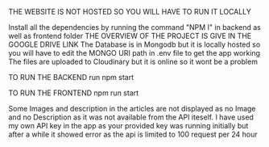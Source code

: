 THE WEBSITE IS NOT HOSTED SO YOU WILL HAVE TO RUN IT LOCALLY

Install all the dependencies by running the command  "NPM I" in backend as well as frontend folder
THE OVERVIEW OF THE PROJECT IS GIVE IN THE GOOGLE DRIVE LINK
The Database is in Mongodb but it is locally hosted so you will have to edit the MONGO URI path in .env file to get the app working
The files are uploaded to Cloudinary but it is online so it wont be a problem

TO RUN THE BACKEND
run npm start

TO RUN THE FRONTEND
npm run start


Some Images and description in the articles are not displayed as no Image and no Description as it was not available from the API iteself.
I have used my own API key in the app as your provided key was running initially but after a while it showed error as the api is limited to 100 request per 24 hour



